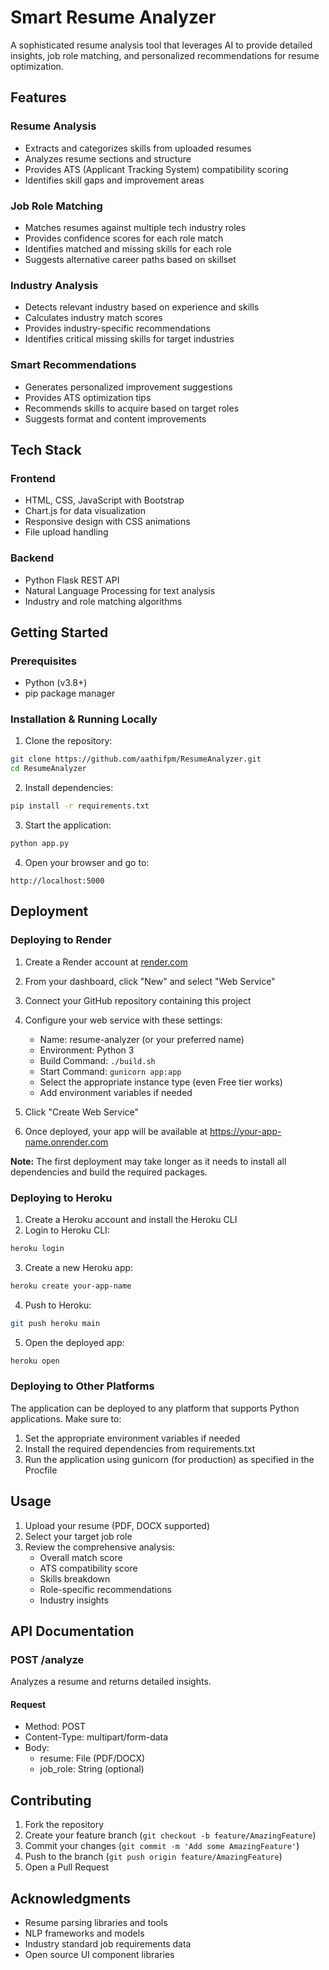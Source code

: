 # Smart Resume Analyzer

A sophisticated resume analysis tool that leverages AI to provide detailed insights, job role matching, and personalized recommendations for resume optimization.

## Features

### Resume Analysis
- Extracts and categorizes skills from uploaded resumes
- Analyzes resume sections and structure
- Provides ATS (Applicant Tracking System) compatibility scoring
- Identifies skill gaps and improvement areas

### Job Role Matching
- Matches resumes against multiple tech industry roles
- Provides confidence scores for each role match
- Identifies matched and missing skills for each role
- Suggests alternative career paths based on skillset

### Industry Analysis
- Detects relevant industry based on experience and skills
- Calculates industry match scores
- Provides industry-specific recommendations
- Identifies critical missing skills for target industries

### Smart Recommendations
- Generates personalized improvement suggestions
- Provides ATS optimization tips
- Recommends skills to acquire based on target roles
- Suggests format and content improvements

## Tech Stack

### Frontend
- HTML, CSS, JavaScript with Bootstrap
- Chart.js for data visualization
- Responsive design with CSS animations
- File upload handling

### Backend
- Python Flask REST API
- Natural Language Processing for text analysis
- Industry and role matching algorithms

## Getting Started

### Prerequisites
- Python (v3.8+)
- pip package manager

### Installation & Running Locally

1. Clone the repository:
```bash
git clone https://github.com/aathifpm/ResumeAnalyzer.git
cd ResumeAnalyzer
```

2. Install dependencies:
```bash
pip install -r requirements.txt
```

3. Start the application:
```bash
python app.py
```

4. Open your browser and go to:
```
http://localhost:5000
```

## Deployment

### Deploying to Render

1. Create a Render account at [render.com](https://render.com)
2. From your dashboard, click "New" and select "Web Service"
3. Connect your GitHub repository containing this project
4. Configure your web service with these settings:
   - Name: resume-analyzer (or your preferred name)
   - Environment: Python 3
   - Build Command: `./build.sh` 
   - Start Command: `gunicorn app:app`
   - Select the appropriate instance type (even Free tier works)
   - Add environment variables if needed
   
5. Click "Create Web Service"
6. Once deployed, your app will be available at https://your-app-name.onrender.com

**Note:** The first deployment may take longer as it needs to install all dependencies and build the required packages.

### Deploying to Heroku

1. Create a Heroku account and install the Heroku CLI
2. Login to Heroku CLI:
```bash
heroku login
```

3. Create a new Heroku app:
```bash
heroku create your-app-name
```

4. Push to Heroku:
```bash
git push heroku main
```

5. Open the deployed app:
```bash
heroku open
```

### Deploying to Other Platforms

The application can be deployed to any platform that supports Python applications. Make sure to:

1. Set the appropriate environment variables if needed
2. Install the required dependencies from requirements.txt
3. Run the application using gunicorn (for production) as specified in the Procfile

## Usage

1. Upload your resume (PDF, DOCX supported)
2. Select your target job role
3. Review the comprehensive analysis:
   - Overall match score
   - ATS compatibility score
   - Skills breakdown
   - Role-specific recommendations
   - Industry insights

## API Documentation

### POST /analyze
Analyzes a resume and returns detailed insights.

#### Request
- Method: POST
- Content-Type: multipart/form-data
- Body:
  - resume: File (PDF/DOCX)
  - job_role: String (optional)

## Contributing

1. Fork the repository
2. Create your feature branch (`git checkout -b feature/AmazingFeature`)
3. Commit your changes (`git commit -m 'Add some AmazingFeature'`)
4. Push to the branch (`git push origin feature/AmazingFeature`)
5. Open a Pull Request

## Acknowledgments

- Resume parsing libraries and tools
- NLP frameworks and models
- Industry standard job requirements data
- Open source UI component libraries
